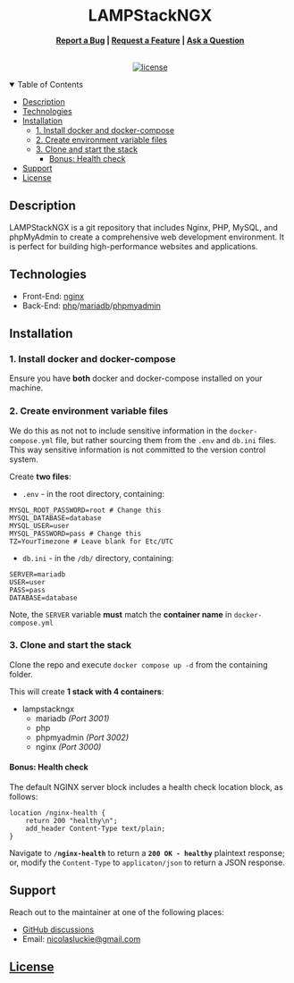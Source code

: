 <h1 align="center">LAMPStackNGX</h1>

<!--<h1 align="center">
  <a href="https://mackinnonbowesapp.ddns.net/" target="_blank">
    <img src="public_html/img/logo.png" alt="Logo" width="125" height="125">
  </a>
</h1>-->

<div align="center">
  <b><a href="https://github.com/nicolasluckie/LAMPStackNGX/issues/new?assignees=&labels=bug&template=01_BUG_REPORT.md&title=bug%3A+">Report a Bug</a>
  |
  <a href="https://github.com/nicolasluckie/LAMPStackNGX/issues/new?assignees=&labels=enhancement&template=02_FEATURE_REQUEST.md&title=feat%3A+">Request a Feature</a>
  |
  <a href="https://github.com/nicolasluckie/LAMPStackNGX/discussions">Ask a Question</a></b>
</div>

<div align="center">
<br />

  [![license](https://img.shields.io/badge/Created%20by-Nic%20Luckie-ff1414?style=flat-square)](public_html/LICENSE.md)

</div>

<details open="open">
<summary>Table of Contents</summary>
<p>

- [Description](#description)
- [Technologies](#technologies)
- [Installation](#installation)
  - [1. Install docker and docker-compose](#1-install-docker-and-docker-compose)
  - [2. Create environment variable files](#2-create-environment-variable-files)
  - [3. Clone and start the stack](#3-clone-and-start-the-stack)
    - [Bonus: Health check](#bonus-health-check)
- [Support](#support)
- [License](#license)

</p>
</details>

## Description

LAMPStackNGX is a git repository that includes Nginx, PHP, MySQL, and phpMyAdmin to create a comprehensive web development environment. It is perfect for building high-performance websites and applications.

<!--<details closed>
<summary>Additional info</summary>
<br>

This is a placeholder for any additional information that may be required.

</details>-->

## Technologies

- Front-End: [nginx](https://hub.docker.com/_/nginx)
- Back-End: [php](https://hub.docker.com/_/php/)/[mariadb](https://hub.docker.com/_/mariadb)/[phpmyadmin](https://hub.docker.com/_/phpmyadmin)

## Installation

### 1. Install docker and docker-compose

Ensure you have **both** docker and docker-compose installed on your machine.

### 2. Create environment variable files

We do this as not not to include sensitive information in the `docker-compose.yml` file, but rather sourcing them from the `.env` and `db.ini` files. This way sensitive information is not committed to the version control system.

Create **two files**:

- `.env` - in the root directory, containing:

```
MYSQL_ROOT_PASSWORD=root # Change this
MYSQL_DATABASE=database
MYSQL_USER=user
MYSQL_PASSWORD=pass # Change this
TZ=YourTimezone # Leave blank for Etc/UTC
```

- `db.ini` - in the `/db/` directory, containing:

```
SERVER=mariadb
USER=user
PASS=pass
DATABASE=database
```

Note, the `SERVER` variable **must** match the **container name** in `docker-compose.yml`

### 3. Clone and start the stack

Clone the repo and execute `docker compose up -d` from the containing folder.

This will create **1 stack with 4 containers**:

- lampstackngx
  - mariadb *(Port 3001)*
  - php
  - phpmyadmin *(Port 3002)*
  - nginx *(Port 3000)*

#### Bonus: Health check

The default NGINX server block includes a health check location block, as follows:

```
location /nginx-health {
    return 200 "healthy\n";
    add_header Content-Type text/plain;
}
```

Navigate to **`/nginx-health`** to return a **`200 OK - healthy`** plaintext response; or, modify the `Content-Type` to `applicaton/json` to return a JSON response.

## Support

Reach out to the maintainer at one of the following places:

- [GitHub discussions](https://github.com/nicolasluckie/LAMPStackNGX/discussions)
- Email: [nicolasluckie@gmail.com](mailto:nicolasluckie@gmail.com)

## [License](https://github.com/nicolasluckie/LAMPStackNGX/blob/main/LICENSE.md)
